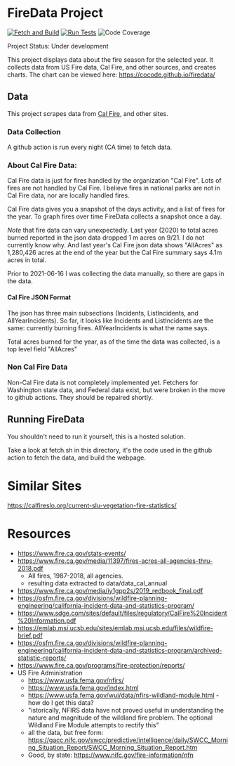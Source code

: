 # FireData Project
[![Fetch and Build](https://github.com/cocode/firedata/actions/workflows/fetch.yml/badge.svg)](https://github.com/cocode/firedata/actions/workflows/fetch.yml)
[![Run Tests](https://github.com/cocode/firedata/actions/workflows/run_tests.yml/badge.svg)](https://github.com/cocode/firedata/actions/workflows/run_tests.yml)
![Code Coverage](https://img.shields.io/endpoint?style=plastic&url=https%3A%2F%2Fraw.githubusercontent.com%2Fcocode%2Ffiredata%2Fmaster%2Fcode-coverage.txt)

Project Status: Under development

This project displays data about the fire season for the selected year.
It collects data from US Fire data, Cal Fire, and other sources, and creates charts.
The chart can be viewed here: https://cocode.github.io/firedata/

## Data 
This project scrapes data from [Cal Fire](https://www.fire.ca.gov/incidents), and other sites. 

### Data Collection
A github action is run every night (CA time) to fetch data.

### About Cal Fire Data:
Cal Fire data is just for fires handled by the organization "Cal Fire". Lots of fires are not handled by Cal Fire. 
I believe fires in national parks are not in Cal Fire data, nor are locally handled fires.

Cal Fire data gives you a snapshot of the days activity, and a list of fires for the year. 
To graph fires over time FireData collects a snapshot once a day.

*Note* that fire data can vary unexpectedly. Last year (2020) to total
acres burned reported in the json data dropped 1 m acres on 9/21.
I do not currently know why. And last year's Cal Fire json data shows "AllAcres" as 1,280,426 acres at the end of the
year but the Cal Fire summary says 4.1m acres in total.

Prior to 2021-06-16 I was collecting the data manually, so there are gaps
in the data.

#### Cal Fire JSON Format
The json has three main subsections (Incidents, ListIncidents, and AllYearIncidents). So far, it looks
like Incidents and ListIncidents are the same: currently burning fires. AllYearIncidents is what 
the name says.

Total acres burned for the year, as of the time the data was collected, is a top level field "AllAcres"

### Non Cal Fire Data
Non-Cal Fire data is not completely implemented yet. Fetchers 
for Washington state data, and Federal data exist, but were
broken in the move to github actions. They should be repaired shortly.

## Running FireData
You shouldn't need to run it yourself, this is a hosted solution. 

Take a look at fetch.sh in this directory, it's the code used
in the github action to fetch the data, and build the webpage.


# Similar Sites
https://calfireslo.org/current-slu-vegetation-fire-statistics/

# Resources
* https://www.fire.ca.gov/stats-events/
* https://www.fire.ca.gov/media/11397/fires-acres-all-agencies-thru-2018.pdf
  * All fires, 1987-2018, all agencies.
  * resulting data extracted to data/data_cal_annual
* https://www.fire.ca.gov/media/iy1gpp2s/2019_redbook_final.pdf
* https://osfm.fire.ca.gov/divisions/wildfire-planning-engineering/california-incident-data-and-statistics-program/
* https://www.sdge.com/sites/default/files/regulatory/CalFire%20Incident%20Information.pdf
* https://emlab.msi.ucsb.edu/sites/emlab.msi.ucsb.edu/files/wildfire-brief.pdf
* https://osfm.fire.ca.gov/divisions/wildfire-planning-engineering/california-incident-data-and-statistics-program/archived-statistic-reports/
* https://www.fire.ca.gov/programs/fire-protection/reports/
* US Fire Administration  
  * https://www.usfa.fema.gov/nfirs/
  * https://www.usfa.fema.gov/index.html
  * https://www.usfa.fema.gov/wui/data/nfirs-wildland-module.html - how do I get this data?
  * "istorically, NFIRS data have not proved useful in understanding the nature and magnitude of the wildland fire problem. The optional Wildland Fire Module attempts to rectify this"
  * all the data, but free form: https://gacc.nifc.gov/swcc/predictive/intelligence/daily/SWCC_Morning_Situation_Report/SWCC_Morning_Situation_Report.htm
  * Good, by state: https://www.nifc.gov/fire-information/nfn
  
